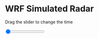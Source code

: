 <h1>WRF Simulated Radar</h1>
<p>Drag the slider to change the time</p>

<div class="slidecontainer">
<input oninput='setImage(this)' class="slider" type="range" min="0" max="9" value="0" step="1" />
<img id='img'/>
</div>

<script>
var img = document.getElementById('img');
var img_array = ['/assets/images/wrf/rf_wrfout_d01_2020-06-04_12:00:00.png',
'/assets/images/wrf/rf_wrfout_d01_2020-06-04_13:00:00.png',
'/assets/images/wrf/rf_wrfout_d01_2020-06-04_14:00:00.png',
'/assets/images/wrf/rf_wrfout_d01_2020-06-04_15:00:00.png',
'/assets/images/wrf/rf_wrfout_d01_2020-06-04_16:00:00.png',
'/assets/images/wrf/rf_wrfout_d01_2020-06-04_17:00:00.png',
'/assets/images/wrf/rf_wrfout_d01_2020-06-04_18:00:00.png',
'/assets/images/wrf/rf_wrfout_d01_2020-06-04_19:00:00.png',
'/assets/images/wrf/rf_wrfout_d01_2020-06-04_20:00:00.png',];
function setImage(obj)
{
        var value = obj.value;
        img.src = img_array[value];

}
</script>
